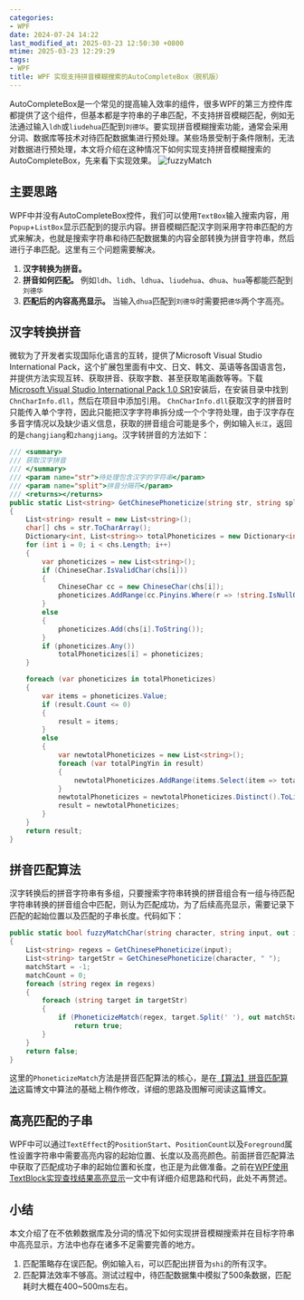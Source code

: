 ```yaml
---
categories:
- WPF
date: 2024-07-24 14:22
last_modified_at: 2025-03-23 12:50:30 +0800
mtime: 2025-03-23 12:29:29
tags:
- WPF
title: WPF 实现支持拼音模糊搜索的AutoCompleteBox（脱机版）
---
```


AutoCompleteBox是一个常见的提高输入效率的组件，很多WPF的第三方控件库都提供了这个组件，但基本都是字符串的子串匹配，不支持拼音模糊匹配，例如无法通过输入`ldh`或`liudehua`匹配到`刘德华`。要实现拼音模糊搜索功能，通常会采用分词、数据库等技术对待匹配数据集进行预处理。某些场景受制于条件限制，无法对数据进行预处理，本文将介绍在这种情况下如何实现支持拼音模糊搜索的AutoCompleteBox，先来看下实现效果。
![fuzzyMatch](https://eb19df4.webp.li/2025/02/fuzzyMatch.gif)
## 主要思路
WPF中并没有AutoCompleteBox控件，我们可以使用`TextBox`输入搜索内容，用`Popup`+`ListBox`显示匹配到的提示内容。拼音模糊匹配汉字则采用字符串匹配的方式来解决，也就是搜索字符串和待匹配数据集的内容全部转换为拼音字符串，然后进行子串匹配。这里有三个问题需要解决。
1. **汉字转换为拼音。** 
2. **拼音如何匹配。** 例如`ldh`、`lidh`、`ldhua`、`liudehua`、`dhua`、`hua`等都能匹配到`刘德华`
3. **匹配后的内容高亮显示。** 当输入`dhua`匹配到`刘德华`时需要把`德华`两个字高亮。

## 汉字转换拼音
微软为了开发者实现国际化语言的互转，提供了Microsoft Visual Studio International Pack，这个扩展包里面有中文、日文、韩文、英语等各国语言包，并提供方法实现互转、获取拼音、获取字数、甚至获取笔画数等等。下载[Microsoft Visual Studio International Pack 1.0 SR1](http://www.microsoft.com/zh-cn/download/details.aspx?id=15251)安装后，在安装目录中找到`ChnCharInfo.dll`，然后在项目中添加引用。
`ChnCharInfo.dll`获取汉字的拼音时只能传入单个字符，因此只能把汉字字符串拆分成一个个字符处理，由于汉字存在多音字情况以及缺少语义信息，获取的拼音组合可能是多个，例如输入`长江`，返回的是`changjiang`和`zhangjiang`。汉字转拼音的方法如下：
``` c#
/// <summary>
/// 获取汉字拼音
/// </summary>
/// <param name="str">待处理包含汉字的字符串</param>
/// <param name="split">拼音分隔符</param>
/// <returns></returns>
public static List<string> GetChinesePhoneticize(string str, string split = "")
{
    List<string> result = new List<string>();
    char[] chs = str.ToCharArray();
    Dictionary<int, List<string>> totalPhoneticizes = new Dictionary<int, List<string>>();
    for (int i = 0; i < chs.Length; i++)
    {
        var phoneticizes = new List<string>();
        if (ChineseChar.IsValidChar(chs[i]))
        {
            ChineseChar cc = new ChineseChar(chs[i]);
            phoneticizes.AddRange(cc.Pinyins.Where(r => !string.IsNullOrWhiteSpace(r)).ToList<string>().ConvertAll(p => Regex.Replace(p, @"\d", "").ToLower()).Distinct());
        }
        else
        {
            phoneticizes.Add(chs[i].ToString());
        }
        if (phoneticizes.Any())
            totalPhoneticizes[i] = phoneticizes;
    }

    foreach (var phoneticizes in totalPhoneticizes)
    {
        var items = phoneticizes.Value;
        if (result.Count <= 0)
        {
            result = items;
        }
        else
        {
            var newtotalPhoneticizes = new List<string>();
            foreach (var totalPingYin in result)
            {
                newtotalPhoneticizes.AddRange(items.Select(item => totalPingYin + split + item));
            }
            newtotalPhoneticizes = newtotalPhoneticizes.Distinct().ToList();
            result = newtotalPhoneticizes;
        }
    }
    return result;
}
```

## 拼音匹配算法
汉字转换后的拼音字符串有多组，只要搜索字符串转换的拼音组合有一组与待匹配字符串转换的拼音组合中匹配，则认为匹配成功，为了后续高亮显示，需要记录下匹配的起始位置以及匹配的子串长度。代码如下：
``` c#
public static bool fuzzyMatchChar(string character, string input, out int matchStart, out int matchCount)
{
    List<string> regexs = GetChinesePhoneticize(input);
    List<string> targetStr = GetChinesePhoneticize(character, " ");
    matchStart = -1;
    matchCount = 0;
    foreach (string regex in regexs)
    {
        foreach (string target in targetStr)
        {
            if (PhoneticizeMatch(regex, target.Split(' '), out matchStart, out matchCount))
                return true;
        }
    }
    return false;
}
```

这里的`PhoneticizeMatch`方法是拼音匹配算法的核心，是在[【算法】拼音匹配算法](https://www.cnblogs.com/bomo/archive/2012/12/02/2798229.html)这篇博文中算法的基础上稍作修改，详细的思路及图解可阅读这篇博文。

## 高亮匹配的子串
WPF中可以通过`TextEffect`的`PositionStart`、`PositionCount`以及`Foreground`属性设置字符串中需要高亮内容的起始位置、长度以及高亮颜色。前面拼音匹配算法中获取了匹配成功子串的起始位置和长度，也正是为此做准备。之前在[WPF使用TextBlock实现查找结果高亮显示](https://www.cnblogs.com/czwy/p/17661379.html)一文中有详细介绍思路和代码，此处不再赘述。

## 小结
本文介绍了在不依赖数据库及分词的情况下如何实现拼音模糊搜索并在目标字符串中高亮显示，方法中也存在诸多不足需要完善的地方。
1. 匹配策略存在误匹配。例如输入`石`，可以匹配出拼音为`shi`的所有汉字。
2. 匹配算法效率不够高。测试过程中，待匹配数据集中模拟了500条数据，匹配耗时大概在400~500ms左右。